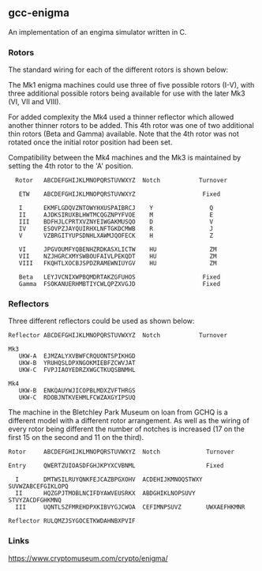 ## gcc-enigma

An implementation of an engima simulator written in C.


### Rotors

The standard wiring for each of the different rotors is shown below:

The Mk1 enigma machines could use three of five possible rotors (I-V), with
three additional possible rotors being available for use with the later Mk3 
(VI, VII and VIII).  

For added complexity the Mk4 used a thinner reflector which allowed another 
thinner rotors to be added.  This 4th rotor was one of two additional  thin
rotors (Beta and Gamma) available.  Note that the 4th rotor was not rotated
once the initial rotor position had been set.

Compatibility between the Mk4 machines and the Mk3 is maintained by setting
the 4th rotor to the 'A' position.
```
  Rotor   ABCDEFGHIJKLMNOPQRSTUVWXYZ  Notch           Turnover

   ETW    ABCDEFGHIJKLMNOPQRSTUVWXYZ                   Fixed

   I      EKMFLGDQVZNTOWYHXUSPAIBRCJ    Y                Q
   II     AJDKSIRUXBLHWTMCQGZNPYFVOE    M                E
   III    BDFHJLCPRTXVZNYEIWGAKMUSQO    D                V
   IV     ESOVPZJAYQUIRHXLNFTGKDCMWB    R                J
   V      VZBRGITYUPSDNHLXAWMJQOFECK    H                Z

   VI     JPGVOUMFYQBENHZRDKASXLICTW    HU               ZM
   VII    NZJHGRCXMYSWBOUFAIVLPEKQDT    HU               ZM
   VIII   FKQHTLXOCBJSPDZRAMEWNIUYGV    HU               ZM

   Beta   LEYJVCNIXWPBQMDRTAKZGFUHOS                   Fixed
   Gamma  FSOKANUERHMBTIYCWLQPZXVGJD                   Fixed
```

### Reflectors

Three different reflectors could be used as shown below:
```
Reflector ABCDEFGHIJKLMNOPQRSTUVWXYZ  Notch           Turnover

Mk3
   UKW-A  EJMZALYXVBWFCRQUONTSPIKHGD
   UKW-B  YRUHQSLDPXNGOKMIEBFZCWVJAT
   UKW-C  FVPJIAOYEDRZXWGCTKUQSBNMHL

Mk4
   UKW-B  ENKQAUYWJICOPBLMDXZVFTHRGS	 	 	 
   UKW-C  RDOBJNTKVEHMLFCWZAXGYIPSUQ
```
The machine in the Bletchley Park Museum on loan from GCHQ is a different
model with a different rotor arrangement.  As well as the wiring of every
rotor being different the number of notches is increased (17 on the first
15 on the second and 11 on the third).
```
Rotor     ABCDEFGHIJKLMNOPQRSTUVWXYZ  Notch             Turnover

Entry     QWERTZUIOASDFGHJKPYXCVBNML                    Fixed

  I       DMTWSILRUYQNKFEJCAZBPGXOHV  ACDEHIJKMNOQSTWXY SUVWZABCEFGIKLOPQ
  II      HQZGPJTMOBLNCIFDYAWVEUSRKX  ABDGHIKLNOPSUVY   STVYZACDFGHKMNQ
  III     UQNTLSZFMREHDPXKIBVYGJCWOA  CEFIMNPSUVZ       UWXAEFHKMNR

Reflector RULQMZJSYGOCETKWDAHNBXPVIF                    
```

### Links

https://www.cryptomuseum.com/crypto/enigma/



